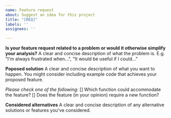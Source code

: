 ```yaml
---
name: Feature request
about: Suggest an idea for this project
title: "[REQ]"
labels: ''
assignees: ''

---
```


**Is your feature request related to a problem or would it otherwise simplify your analysis?**
A clear and concise description of what the problem is. E.g. "I'm always frustrated when...", "It would be useful if I could..."

**Poposed solution**
A clear and concise description of what you want to happen. You might consider including example code that achieves your proposed feature.

*Please check one of the following:*
[] Which function could accommodate the feature?
[] Does the feature (in your opinion) require a new function?

**Considered alternatives**
A clear and concise description of any alternative solutions or features you've considered.
